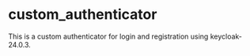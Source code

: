 # custom_authenticator

This is a custom authenticator for login and registration using keycloak-24.0.3.

